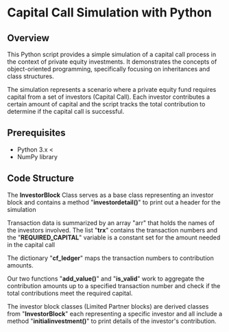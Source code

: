 # Capital Call Simulation with Python
## Overview
This Python script provides a simple simulation of a capital call process in the context of private equity investments. It demonstrates the concepts of object-oriented programming, specifically focusing on inheritances and class structures.

The simulation represents a scenario where a private equity fund requires capital from a set of investors (Capital Call). Each investor contributes a certain amount of capital and the script tracks the total contribution to determine if the capital call is successful.

## Prerequisites 
- Python 3.x <
- NumPy library

## Code Structure
The **InvestorBlock** Class serves as a base class representing an investor block and contains a method "**investordetail()**" to print out a header for the simulation

Transaction data is summarized by an array "arr" that holds the names of the investors involved. The list "**trx**" contains the transaction numbers and the "**REQUIRED_CAPITAL**" variable is a constant set for the amount needed in the capital call

The dictionary "**cf_ledger**" maps the transaction numbers to contribution amounts.

Our two functions "**add_value()**" and "**is_valid**" work to aggregate the contribution amounts up to a specified transaction number and check if the total contributions meet the required capital.

The investor block classes (Limited Partner blocks) are derived classes from "**InvestorBlock**" each representing a specific investor and all include a method "**initialinvestment()**" to print details of the investor's contribution.


